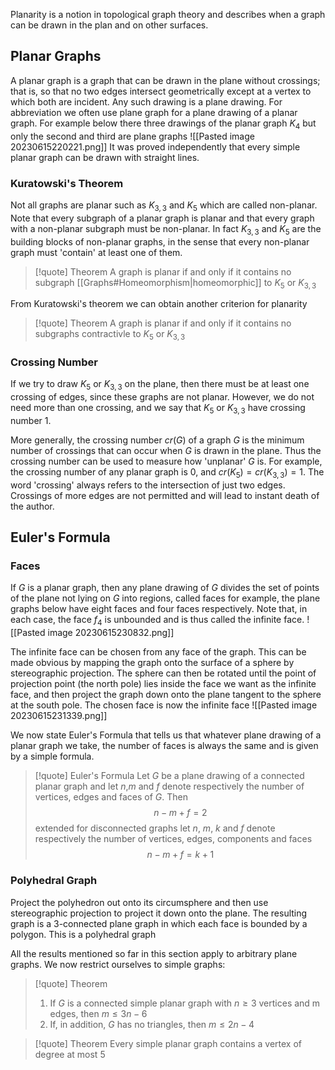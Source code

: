 Planarity is a notion in topological graph theory and describes when a graph can be drawn in the plan and on other surfaces.

## Planar Graphs
A planar graph is a graph that can be drawn in the plane without crossings; that is, so that no two edges intersect geometrically except at a vertex to which both are incident. Any such drawing is a plane drawing. For abbreviation we often use plane graph for a plane drawing of a planar graph. For example below there three drawings of the planar graph $K_4$ but only the second and third are plane graphs
![[Pasted image 20230615220221.png]]
It was proved independently that every simple planar graph can be drawn with straight lines.

### Kuratowski's Theorem
Not all graphs are planar such as $K_{3,3}$ and $K_5$ which are called non-planar. Note that every subgraph of a planar graph is planar and that every graph with a non-planar subgraph must be non-planar. In fact $K_{3,3}$ and $K_5$ are the building blocks of non-planar graphs, in the sense that every non-planar graph must 'contain' at least one of them. 
> [!quote] Theorem
> A graph is planar if and only if it contains no subgraph [[Graphs#Homeomorphism|homeomorphic]] to $K_5$ or $K_{3,3}$

From Kuratowski's theorem we can obtain another criterion for planarity 
> [!quote] Theorem
> A graph is planar if and only if it contains no subgraphs contractivle to $K_5$ or $K_{3,3}$ 

### Crossing Number
If we try to draw $K_5$ or $K_{3,3}$  on the plane, then there must be at least one crossing of edges, since these graphs are not planar. However, we do not need more than one crossing, and we say that $K_5$ or $K_{3,3}$ have crossing number 1.

More generally, the crossing number $cr(G)$ of a graph $G$ is the minimum number of crossings that can occur when $G$ is drawn in the plane. Thus the crossing number can be used to measure how 'unplanar' $G$ is. For example, the crossing number of any planar graph is 0, and $cr(K_5)=cr(K_{3,3})=1$. The word 'crossing' always refers to the intersection of just two edges. Crossings of more edges are not permitted and will lead to instant death of the author.

## Euler's Formula
### Faces
If $G$ is a planar graph, then any plane drawing of $G$ divides the set of points of the plane not lying on $G$ into regions, called faces for example, the plane graphs below have eight faces and four faces respectively. Note that, in each case, the face $f_4$ is unbounded and is thus called the infinite face.
![[Pasted image 20230615230832.png]]

The infinite face can be chosen from any face of the graph. This can be made obvious by mapping the graph onto the surface of a sphere by stereographic projection. The sphere can then be rotated until the point of projection point (the north pole) lies inside the face we want as the infinite face, and then project the graph down onto the plane tangent to the sphere at the south pole. The chosen face is now the infinite face
![[Pasted image 20230615231339.png]]

We now state Euler's Formula that tells us that whatever plane drawing of a planar graph we take, the number of faces is always the same and is given by a simple formula. 
> [!quote] Euler's Formula
> Let $G$ be a plane drawing of a connected planar graph and let $n$,$m$ and $f$ denote respectively the number of vertices, edges and faces of $G$. Then $$n-m+f=2$$
> extended for disconnected graphs let $n$, $m$, $k$ and $f$ denote respectively the number of vertices, edges, components and faces $$n-m+f=k+1$$
### Polyhedral Graph
Project the polyhedron out onto its circumsphere and then use stereographic projection to project it down onto the plane. The resulting graph is a 3-connected plane graph in which each face is bounded by a polygon. This is a polyhedral graph

All the results mentioned so far in this section apply to arbitrary plane graphs. We now restrict ourselves to simple graphs:
> [!quote] Theorem
> 1. If $G$ is a connected simple planar graph with $n\ge 3$ vertices and m edges, then $m\le 3n-6$ 
> 2. If, in addition, $G$ has no triangles, then $m\le 2n-4$

> [!quote] Theorem
> Every simple planar graph contains a vertex of degree at most $5$





